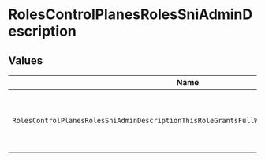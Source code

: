 # RolesControlPlanesRolesSniAdminDescription


## Values

| Name                                                                                      | Value                                                                                     |
| ----------------------------------------------------------------------------------------- | ----------------------------------------------------------------------------------------- |
| `RolesControlPlanesRolesSniAdminDescriptionThisRoleGrantsFullWriteAccessToAdministerSnIs` | This role grants full write access to administer SNIs.                                    |